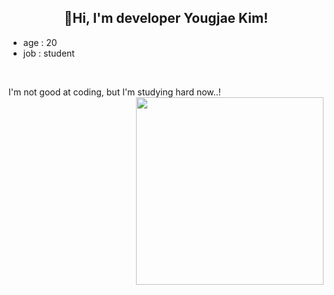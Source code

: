 <body>
  <h2 align="center">👋Hi, I'm developer Yougjae Kim!</h2>
  <ul>
    <li>age : 20</li>
    <li>job : student</li>
  </ul>
  <br>
  <p>
    I'm not good at coding, but I'm studying hard now..!
    <img align="right" src="https://img1.daumcdn.net/thumb/R1280x0.fgif/?fname=http://t1.daumcdn.net/brunch/service/user/7JRW/image/NLdOFBMRyHsBm1l847vneqtWi9s.gif" width="300">
  </p>
  <p>
  </p>
</body>

